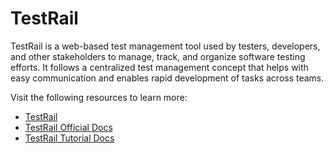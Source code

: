 # TestRail

TestRail is a web-based test management tool used by testers, developers, and other stakeholders to manage, track, and organize software testing efforts. It follows a centralized test management concept that helps with easy communication and enables rapid development of tasks across teams.

Visit the following resources to learn more:

- [TestRail](https://www.gurock.com/testrail/)
- [TestRail Official Docs](https://support.gurock.com/hc/en-us/)
- [TestRail Tutorial Docs](https://www.tutorialspoint.com/testrail/testrail_introduction.htm)
